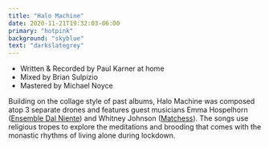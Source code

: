 ```yaml
---
title: "Halo Machine"
date: 2020-11-21T19:32:03-06:00
primary: "hotpink"
background: "skyblue"
text: "darkslategrey"
--- 
```


- Written & Recorded by Paul Karner at home
- Mixed by Brian Sulpizio
- Mastered by Michael Noyce
 
Building on the collage style of past albums, Halo Machine was composed atop 3 separate drones and features guest musicians Emma Hospelhorn ([Ensemble Dal Niente](https://www.dalniente.com/)) and Whitney Johnson ([Matchess](https://matchess.bandcamp.com/)). The songs use religious tropes to explore the meditations and brooding that comes with the monastic rhythms of living alone during lockdown.
